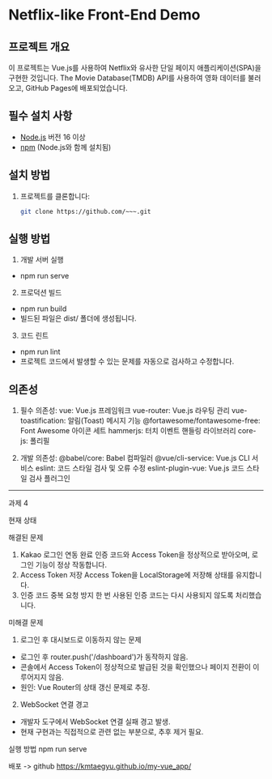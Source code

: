 # Netflix-like Front-End Demo

## 프로젝트 개요
이 프로젝트는 Vue.js를 사용하여 Netflix와 유사한 단일 페이지 애플리케이션(SPA)을 구현한 것입니다. The Movie Database(TMDB) API를 사용하여 영화 데이터를 불러오고, GitHub Pages에 배포되었습니다.

## 필수 설치 사항
- [Node.js](https://nodejs.org/) 버전 16 이상
- [npm](https://www.npmjs.com/) (Node.js와 함께 설치됨)

## 설치 방법
1. 프로젝트를 클론합니다:
   ```bash
   git clone https://github.com/~~~.git

## 실행 방법
1. 개발 서버 실행
-  npm run serve

2. 프로덕션 빌드
-  npm run build
-  빌드된 파일은 dist/ 폴더에 생성됩니다.

3. 코드 린트
-  npm run lint
-  프로젝트 코드에서 발생할 수 있는 문제를 자동으로 검사하고    수정합니다.

## 의존성
1. 필수 의존성:
vue: Vue.js 프레임워크
vue-router: Vue.js 라우팅 관리
vue-toastification: 알림(Toast) 메시지 기능
@fortawesome/fontawesome-free: Font Awesome 아이콘 세트
hammerjs: 터치 이벤트 핸들링 라이브러리
core-js: 폴리필

2. 개발 의존성:
@babel/core: Babel 컴파일러
@vue/cli-service: Vue.js CLI 서비스
eslint: 코드 스타일 검사 및 오류 수정
eslint-plugin-vue: Vue.js 코드 스타일 검사 플러그인

------------------------------------------------------
과제 4

현재 상태

해결된 문제
1. Kakao 로그인 연동 완료
인증 코드와 Access Token을 정상적으로 받아오며, 로그인 기능이 정상 작동합니다.
2. Access Token 저장
Access Token을 LocalStorage에 저장해 상태를 유지합니다.
3. 인증 코드 중복 요청 방지
한 번 사용된 인증 코드는 다시 사용되지 않도록 처리했습니다.

미해결 문제
1. 로그인 후 대시보드로 이동하지 않는 문제
 - 로그인 후 router.push('/dashboard')가 동작하지 않음.
 - 콘솔에서 Access Token이 정상적으로 발급된 것을 확인했으나 페이지 전환이 이루어지지 않음.
 - 원인: Vue Router의 상태 갱신 문제로 추정.
2. WebSocket 연결 경고
 - 개발자 도구에서 WebSocket 연결 실패 경고 발생.
 - 현재 구현과는 직접적으로 관련 없는 부분으로, 추후 제거 필요.

 실행 방법
 npm run serve

배포 -> github
https://kmtaegyu.github.io/my-vue_app/